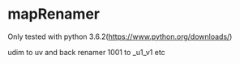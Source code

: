 # mapRenamer
Only tested with python 3.6.2(https://www.python.org/downloads/)

udim to uv and back renamer
1001 to _u1_v1 etc
